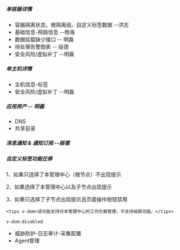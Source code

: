 ##### 单容器详情

- 容器隔离状态、微隔离组、自定义标签数据  --洪志
- 基础信息-网路信息  --杨海
- 数据挂载缺少接口 -- 明磊
- 待处理告警图表 -- 绥德
- 安全风险/虚拟补丁 --明磊

##### 单主机详情

- 主机信息-标签
- 安全风险/虚拟补丁 --明磊

##### 应用资产 -- 明磊

- DNS
- 共享目录

##### 消息通知 & 通知订阅 --绥德

##### 自定义标签功能迁移







1、如果只选择了本管理中心（根节点）不出现提示

2、如果选择了本管理中心以及子节点出现提示

3、如果只选择了子节点出现提示且页面操作按钮禁用

```
<tips v-dom>该功能支持对本管理中心的工作负载管理，不支持级联功能。</tips>

v-dom:disabled

```

- 威胁防护-日志审计-采集配置
- Agent管理

